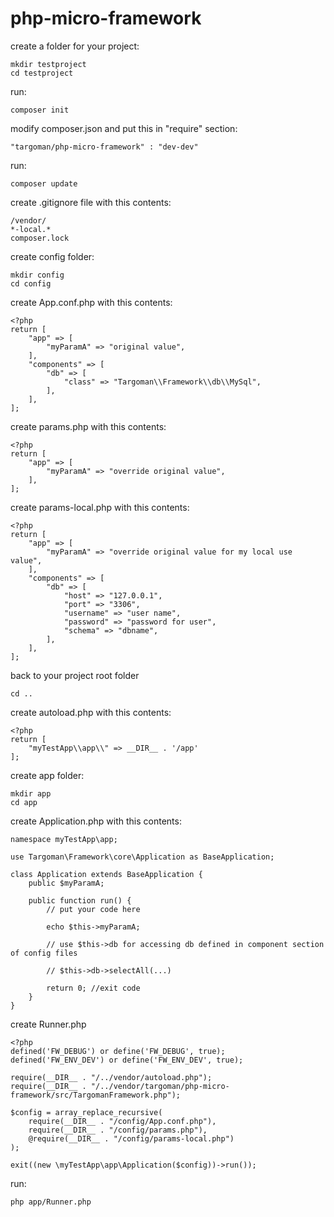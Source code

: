 # php-micro-framework

create a folder for your project:
```
mkdir testproject
cd testproject
```

run:
```
composer init
```

modify composer.json and put this in "require" section:
```
"targoman/php-micro-framework" : "dev-dev"
```

run:
```
composer update
```

create .gitignore file with this contents:
```
/vendor/
*-local.*
composer.lock
```

create config folder:
```
mkdir config
cd config
```

create App.conf.php with this contents:
```
<?php
return [
    "app" => [
        "myParamA" => "original value",
    ],
    "components" => [
        "db" => [
            "class" => "Targoman\\Framework\\db\\MySql",
        ],
    ],
];
```

create params.php with this contents:
```
<?php
return [
    "app" => [
        "myParamA" => "override original value",
    ],
];
```

create params-local.php with this contents:
```
<?php
return [
    "app" => [
        "myParamA" => "override original value for my local use value",
    ],
    "components" => [
        "db" => [
            "host" => "127.0.0.1",
            "port" => "3306",
            "username" => "user name",
            "password" => "password for user",
            "schema" => "dbname",
        ],
    ],
];
```

back to your project root folder
```
cd ..
```

create autoload.php with this contents:
```
<?php
return [
    "myTestApp\\app\\" => __DIR__ . '/app'
];
```

create app folder:
```
mkdir app
cd app
```

create Application.php with this contents:
```
namespace myTestApp\app;

use Targoman\Framework\core\Application as BaseApplication;

class Application extends BaseApplication {
    public $myParamA;

    public function run() {
        // put your code here

        echo $this->myParamA;

        // use $this->db for accessing db defined in component section of config files

        // $this->db->selectAll(...)

        return 0; //exit code
    }
}
```

create Runner.php
```
<?php
defined('FW_DEBUG') or define('FW_DEBUG', true);
defined('FW_ENV_DEV') or define('FW_ENV_DEV', true);

require(__DIR__ . "/../vendor/autoload.php");
require(__DIR__ . "/../vendor/targoman/php-micro-framework/src/TargomanFramework.php");

$config = array_replace_recursive(
    require(__DIR__ . "/config/App.conf.php"),
    require(__DIR__ . "/config/params.php"),
    @require(__DIR__ . "/config/params-local.php")
);

exit((new \myTestApp\app\Application($config))->run());
```

run:
```
php app/Runner.php
```
